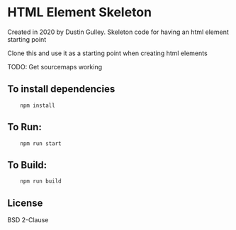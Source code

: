 # HTML Element Skeleton

Created in 2020 by Dustin Gulley. 
Skeleton code for having an html element starting point

Clone this and use it as a starting point when creating html elements

TODO: Get sourcemaps working

## To install dependencies
        npm install

## To Run:
        npm run start

## To Build:
        npm run build

## License
BSD 2-Clause